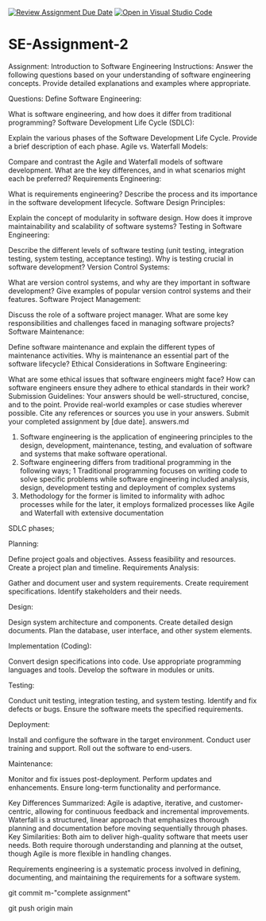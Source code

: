[![Review Assignment Due Date](https://classroom.github.com/assets/deadline-readme-button-24ddc0f5d75046c5622901739e7c5dd533143b0c8e959d652212380cedb1ea36.svg)](https://classroom.github.com/a/-ucQIGTc)
[![Open in Visual Studio Code](https://classroom.github.com/assets/open-in-vscode-718a45dd9cf7e7f842a935f5ebbe5719a5e09af4491e668f4dbf3b35d5cca122.svg)](https://classroom.github.com/online_ide?assignment_repo_id=15253380&assignment_repo_type=AssignmentRepo)
# SE-Assignment-2
Assignment: Introduction to Software Engineering
Instructions:
Answer the following questions based on your understanding of software engineering concepts. Provide detailed explanations and examples where appropriate.

Questions:
Define Software Engineering:

What is software engineering, and how does it differ from traditional programming?
Software Development Life Cycle (SDLC):

Explain the various phases of the Software Development Life Cycle. Provide a brief description of each phase.
Agile vs. Waterfall Models:

Compare and contrast the Agile and Waterfall models of software development. What are the key differences, and in what scenarios might each be preferred?
Requirements Engineering:

What is requirements engineering? Describe the process and its importance in the software development lifecycle.
Software Design Principles:

Explain the concept of modularity in software design. How does it improve maintainability and scalability of software systems?
Testing in Software Engineering:

Describe the different levels of software testing (unit testing, integration testing, system testing, acceptance testing). Why is testing crucial in software development?
Version Control Systems:

What are version control systems, and why are they important in software development? Give examples of popular version control systems and their features.
Software Project Management:

Discuss the role of a software project manager. What are some key responsibilities and challenges faced in managing software projects?
Software Maintenance:

Define software maintenance and explain the different types of maintenance activities. Why is maintenance an essential part of the software lifecycle?
Ethical Considerations in Software Engineering:

What are some ethical issues that software engineers might face? How can software engineers ensure they adhere to ethical standards in their work?
Submission Guidelines:
Your answers should be well-structured, concise, and to the point.
Provide real-world examples or case studies wherever possible.
Cite any references or sources you use in your answers.
Submit your completed assignment by [due date].
answers.md 
1. Software engineering is the application of engineering principles to the design, development, maintenance, testing, and evaluation of software and systems that make software operational.
2. Software engineering differs from traditional programming in the following ways;
1 Traditional programming focuses on writing code to solve specific problems while software engineering included analysis, design, development testing and deployment of complex systems
2. Methodology for the former is limited to informality with adhoc processes while for the later, it employs formalized processes like Agile and Waterfall with extensive documentation

SDLC phases;

Planning:

Define project goals and objectives.
Assess feasibility and resources.
Create a project plan and timeline.
Requirements Analysis:

Gather and document user and system requirements.
Create requirement specifications.
Identify stakeholders and their needs.

Design:

Design system architecture and components.
Create detailed design documents.
Plan the database, user interface, and other system elements.

Implementation (Coding):

Convert design specifications into code.
Use appropriate programming languages and tools.
Develop the software in modules or units.

Testing:

Conduct unit testing, integration testing, and system testing.
Identify and fix defects or bugs.
Ensure the software meets the specified requirements.

Deployment:

Install and configure the software in the target environment.
Conduct user training and support.
Roll out the software to end-users.

Maintenance:

Monitor and fix issues post-deployment.
Perform updates and enhancements.
Ensure long-term functionality and performance.

Key Differences Summarized:
Agile is adaptive, iterative, and customer-centric, allowing for continuous feedback and incremental improvements.
Waterfall is a structured, linear approach that emphasizes thorough planning and documentation before moving sequentially through phases.
Key Similarities:
Both aim to deliver high-quality software that meets user needs.
Both require thorough understanding and planning at the outset, though Agile is more flexible in handling changes.

Requirements engineering is a systematic process involved in defining, documenting, and maintaining the requirements for a software system.

git commit m-"complete assignment"

git push origin main
